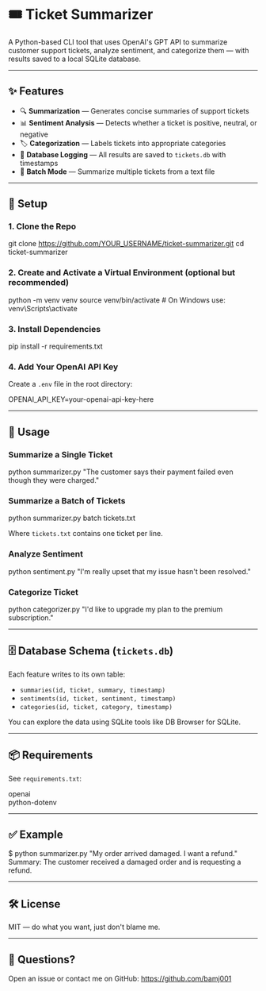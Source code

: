 # 🎟️ Ticket Summarizer

A Python-based CLI tool that uses OpenAI's GPT API to summarize customer support tickets, analyze sentiment, and categorize them — with results saved to a local SQLite database.

---

## ✨ Features

- 🔍 **Summarization** — Generates concise summaries of support tickets  
- 📊 **Sentiment Analysis** — Detects whether a ticket is positive, neutral, or negative  
- 🏷️ **Categorization** — Labels tickets into appropriate categories  
- 💾 **Database Logging** — All results are saved to `tickets.db` with timestamps  
- 📂 **Batch Mode** — Summarize multiple tickets from a text file  

---

## 🚀 Setup

### 1. Clone the Repo

git clone https://github.com/YOUR_USERNAME/ticket-summarizer.git
cd ticket-summarizer

### 2. Create and Activate a Virtual Environment (optional but recommended)

python -m venv venv
source venv/bin/activate  # On Windows use: venv\Scripts\activate

### 3. Install Dependencies

pip install -r requirements.txt

### 4. Add Your OpenAI API Key

Create a `.env` file in the root directory:

OPENAI_API_KEY=your-openai-api-key-here

---

## 🧠 Usage

### Summarize a Single Ticket

python summarizer.py "The customer says their payment failed even though they were charged."

### Summarize a Batch of Tickets

python summarizer.py batch tickets.txt

Where `tickets.txt` contains one ticket per line.

### Analyze Sentiment

python sentiment.py "I'm really upset that my issue hasn't been resolved."

### Categorize Ticket

python categorizer.py "I'd like to upgrade my plan to the premium subscription."

---

## 🗄️ Database Schema (`tickets.db`)

Each feature writes to its own table:

- `summaries(id, ticket, summary, timestamp)`
- `sentiments(id, ticket, sentiment, timestamp)`
- `categories(id, ticket, category, timestamp)`

You can explore the data using SQLite tools like DB Browser for SQLite.

---

## 📦 Requirements

See `requirements.txt`:

openai  
python-dotenv

---

## ✅ Example

$ python summarizer.py "My order arrived damaged. I want a refund."
Summary:
The customer received a damaged order and is requesting a refund.

---

## 🛠️ License

MIT — do what you want, just don't blame me.

---

## 💬 Questions?

Open an issue or contact me on GitHub: https://github.com/bamj001
